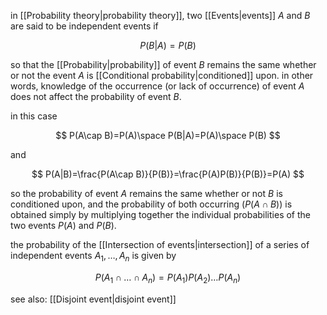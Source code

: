 in [[Probability theory|probability theory]], two [[Events|events]] $A$ and $B$ are said to be independent events if 

$$
P(B|A)=P(B)
$$

so that the [[Probability|probability]] of event $B$ remains the same whether or not the event $A$ is [[Conditional probability|conditioned]] upon. in other words, knowledge of the occurrence (or lack of occurrence) of event $A$ does not affect the probability of event $B$.

in this case

$$
P(A\cap B)=P(A)\space P(B|A)=P(A)\space P(B)
$$

and

$$
P(A|B)=\frac{P(A\cap B)}{P(B)}=\frac{P(A)P(B)}{P(B)}=P(A)
$$

so the probability of event $A$ remains the same whether or not $B$ is conditioned upon, and the probability of both occurring ($P(A\cap B)$) is obtained simply by multiplying together the individual probabilities of the two events $P(A)$ and $P(B)$. 

the probability of the [[Intersection of events|intersection]] of a series of independent events $A_1,\dots,A_n$ is given by

$$
P(A_1\cap\dots\cap A_n)=P(A_1)P(A_2)\dots P(A_n)
$$

see also: [[Disjoint event|disjoint event]]